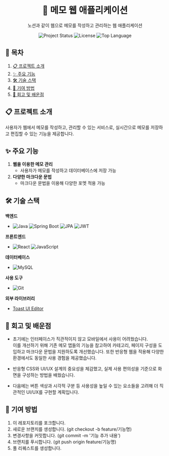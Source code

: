 <div align='center'>
   
   # 📝 메모 웹 애플리케이션
   노션과 같이 웹으로 메모를 작성하고 관리하는 웹 애플리케이션
   
  <img src="https://img.shields.io/badge/status-active-brightgreen" alt="Project Status">
  <img src="https://img.shields.io/badge/license-MIT-blue" alt="License">
  <img src="https://img.shields.io/github/languages/top/LSH-1082/memoProject" alt="Top Language">

   
</div>


## 📖 목차
1. [📋 프로젝트 소개](#-프로젝트-소개)
2. [✨ 주요 기능](#-주요-기능)
3. [🛠️ 기술 스택](#%EF%B8%8F-기술-스택)
4. [🤝 기여 방법](#-기여-방법)
5. [🧠 회고 및 배운점](#-회고-및-배운점)

## 📋 프로젝트 소개

사용자가 웹에서 메모를 작성하고, 관리할 수 있는 서비스로, 실시간으로 메모를 저장하고 편집할 수 있는 기능을 제공합니다.

## ✨ 주요 기능

1. **웹을 이용한 메모 관리**  
   - 사용자가 메모를 작성하고 데이터베이스에 저장 가능  
2. **다양한 마크다운 문법**  
   - 마크다운 문법을 이용해 다양한 포멧 적용 가능  


## 🛠️ 기술 스택


**백엔드**
- ![Java](https://img.shields.io/badge/Java-007396?style=flat&logo=java&logoColor=white)
![Spring Boot](https://img.shields.io/badge/Spring%20Boot-6DB33F?style=flat&logo=springboot&logoColor=white)
![JPA](https://img.shields.io/badge/JPA-6DB33F?style=flat&logo=hibernate&logoColor=white)
![JWT](https://img.shields.io/badge/JWT-000000?style=flat&logo=jsonwebtokens&logoColor=white)

**프론트엔드**
- ![React](https://img.shields.io/badge/React-61DAFB?style=flat&logo=react&logoColor=black)
![JavaScript](https://img.shields.io/badge/JavaScript-F7DF1E?style=flat&logo=javascript&logoColor=black) 

**데이터베이스**
- ![MySQL](https://img.shields.io/badge/MySQL-4479A1?style=flat&logo=mysql&logoColor=white)

**사용 도구**
- ![Git](https://img.shields.io/badge/Git-F05032?style=flat&logo=git&logoColor=white)

**외부 라이브러리**
- [Toast UI Editor](https://ui.toast.com/tui-editor)

## 🧠 회고 및 배운점

- 초기에는 인터페이스가 직관적이지 않고 모바일에서 사용이 어려웠습니다.  
  이를 개선하기 위해 기존 메모 앱들의 기능을 참고하여 카테고리, 페이지 구성을 도입하고 마크다운 문법을 지원하도록 개선했습니다.
  또한 반응형 웹을 적용해 다양한 환경에서도 동일한 사용 경험을 제공했습니다.

- 반응형 CSS와 UI/UX 설계의 중요성을 체감했고, 실제 사용 편의성을 기준으로 화면을 구성하는 방법을 배웠습니다.

- 다음에는 버튼 색상과 시각적 구분 등 사용성을 높일 수 있는 요소들을 고려해 더 직관적인 UI/UX를 구현할 계획입니다.

## 🤝 기여 방법

1. 이 레포지토리를 포크합니다.
2. 새로운 브랜치를 생성합니다. (git checkout -b feature/기능명)
3. 변경사항을 커밋합니다. (git commit -m '기능 추가 내용')
4. 브랜치를 푸시합니다. (git push origin feature/기능명)
5. 풀 리퀘스트를 생성합니다.
